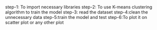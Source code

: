 step-1: To import necessary libraries
step-2: To use K-means clustering algorithm to train the  model
step-3: read the dataset
step-4:clean the unnecessary data
step-5:train the model and test
step-6:To plot it on scatter plot or any other plot
